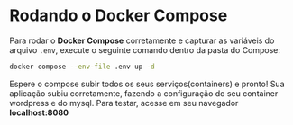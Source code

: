 # Rodando o Docker Compose

Para rodar o **Docker Compose** corretamente e capturar as variáveis do arquivo `.env`, execute o seguinte comando dentro da pasta do Compose:

```sh
docker compose --env-file .env up -d
```

Espere o compose subir todos os seus serviços(containers) e pronto! Sua aplicação subiu corretamente, fazendo a configuração do seu container wordpress e do mysql. Para testar, acesse em seu navegador **localhost:8080**